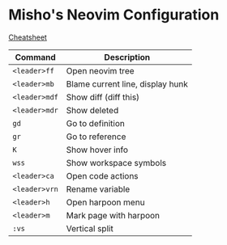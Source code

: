 # Misho's Neovim Configuration
[Cheatsheet](./CHEATSHEET.md)

| Command             | Description                                         |
|---------------------|-----------------------------------------------------|
| `<leader>ff`        | Open neovim tree                                   |
| `<leader>mb`        | Blame current line, display hunk                   |
| `<leader>mdf`       | Show diff (diff this)                              |
| `<leader>mdr`       | Show deleted                                       |
| `gd`                | Go to definition                                   |
| `gr`                | Go to reference                                    |
| `K`                 | Show hover info                                    |
| `wss`               | Show workspace symbols                            |
| `<leader>ca`        | Open code actions                                  |
| `<leader>vrn`       | Rename variable                                    |
| `<leader>h`         | Open harpoon menu                                  |
| `<leader>m`         | Mark page with harpoon                             |
| `:vs`               | Vertical split                                     |
